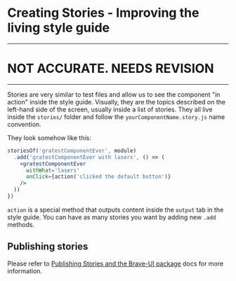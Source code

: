 # Creating Stories - Improving the living style guide

<hr>

# NOT ACCURATE. NEEDS REVISION

<hr>

Stories are very similar to test files and allow us to see the component "in action" inside the style guide. Visually, they are the topics described on the left-hand side of the screen, usually inside a list of stories. They all live inside the `stories/` folder and follow the `yourComponentName.story.js` name convention.

They look somehow like this:

```jsx
storiesOf('gratestComponentEver', module)
  .add('gratestComponentEver with lasers', () => (
    <gratestComponentEver
      withWhat='lasers'
      onClick={action('clicked the default button')}
    />
  ))
})
```

`action` is a special method that outputs content inside the `output` tab in the style guide. You can have as many stories you want by adding new `.add` methods.

## Publishing stories

Please refer to [Publishing Stories and the Brave-UI package](https://github.com/brave/brave-ui/blob/master/docs/publishing.md) docs for more information.
